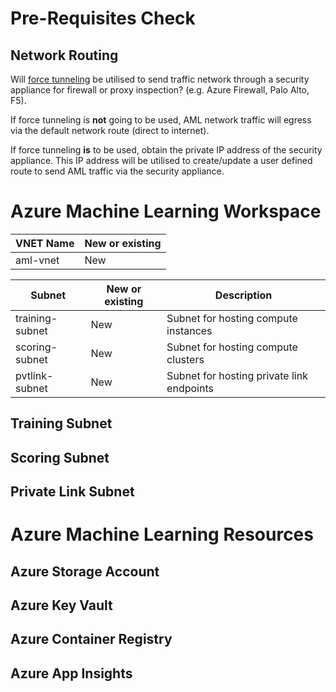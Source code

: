 # Pre-Requisites Check


## Network Routing

Will [force tunneling](https://docs.microsoft.com/en-us/azure/firewall/forced-tunneling) be utilised to send traffic network through a security appliance for firewall or proxy inspection? (e.g. Azure Firewall, Palo Alto, F5). 

If force tunneling is **not** going to be used, AML network traffic will egress via the default network route (direct to internet).

If force tunneling **is** to be used, obtain the private IP address of the security appliance. This IP address will be utilised to create/update a user defined route to send AML traffic via the security appliance.






# Azure Machine Learning Workspace

| VNET Name | New or existing |
| --- | --- |
| aml-vnet | New |


| Subnet | New or existing | Description |
| --- | --- | --- |
| training-subnet | New | Subnet for hosting compute instances |
| scoring-subnet | New | Subnet for hosting compute clusters |
| pvtlink-subnet | New | Subnet for hosting private link endpoints |

## Training Subnet


## Scoring Subnet

## Private Link Subnet

# Azure Machine Learning Resources

## Azure Storage Account

## Azure Key Vault

## Azure Container Registry

## Azure App Insights

